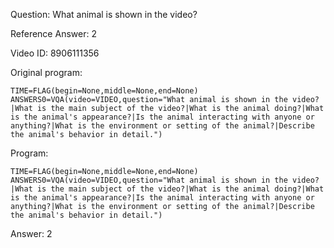 Question: What animal is shown in the video?

Reference Answer: 2

Video ID: 8906111356

Original program:

```
TIME=FLAG(begin=None,middle=None,end=None)
ANSWERS0=VQA(video=VIDEO,question="What animal is shown in the video?|What is the main subject of the video?|What is the animal doing?|What is the animal's appearance?|Is the animal interacting with anyone or anything?|What is the environment or setting of the animal?|Describe the animal's behavior in detail.")
```

Program:

```
TIME=FLAG(begin=None,middle=None,end=None)
ANSWERS0=VQA(video=VIDEO,question="What animal is shown in the video?|What is the main subject of the video?|What is the animal doing?|What is the animal's appearance?|Is the animal interacting with anyone or anything?|What is the environment or setting of the animal?|Describe the animal's behavior in detail.")
```

Answer: 2

